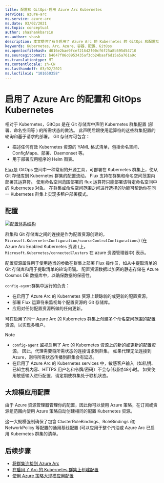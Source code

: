 ```yaml
---
title: 配置和 GitOps-启用 Azure Arc Kubernetes
services: azure-arc
ms.service: azure-arc
ms.date: 03/02/2021
ms.topic: conceptual
author: shashankbarsin
ms.author: shasb
description: 本文提供了有关启用了 Azure Arc 的 Kubernetes 的 GitOps 和配置功能的概念性概述。
keywords: Kubernetes、Arc、Azure、容器、配置、GitOps
ms.openlocfilehash: d016e2bae9fcef21642f00cf6f25a8b595d54710
ms.sourcegitcommit: b4647f06c0953435af3cb24baaf6d15a5a761a9c
ms.translationtype: MT
ms.contentlocale: zh-CN
ms.lasthandoff: 03/02/2021
ms.locfileid: "101650358"
---
```

# <a name="configurations-and-gitops-with-azure-arc-enabled-kubernetes"></a>启用了 Azure Arc 的配置和 GitOps Kubernetes

相对于 Kubernetes，GitOps 是在 Git 存储库中声明 Kubernetes 群集配置 (部署、命名空间等 ) 的所需状态的做法。 此声明后跟使用运算符的这些群集配置的轮询和基于请求的部署。 Git 存储库可包含：
* 描述任何有效 Kubernetes 资源的 YAML 格式清单，包括命名空间、ConfigMaps、部署、Daemonset 等。
* 用于部署应用程序的 Helm 图表。

[Flux](https://docs.fluxcd.io/)是 GitOps 空间中一种常用的开源工具，可部署在 Kubernetes 群集上，使从 Git 存储库到 Kubernetes 群集的配置流动。 Flux 支持在群集和命名空间范围内部署其运算符。 使用命名空间范围部署的 flux 运算符只能部署该特定命名空间中的 Kubernetes 对象。 在群集或命名空间范围之间进行选择的功能可帮助你在同一 Kubernetes 群集上实现多租户部署模式。

## <a name="configurations"></a>配置

[![配置体系结构 ](./media/conceptual-configurations.png)](./media/conceptual-configurations.png#lightbox)

群集和 Git 存储库之间的连接是作为配置资源创建的， `Microsoft.KubernetesConfiguration/sourceControlConfigurations`)  (在 Azure Arc Enabled Kubernetes 资源 (上， `Microsoft.Kubernetes/connectedClusters` 在 azure 资源管理器中) 表示。 

配置资源属性用于使用适当的参数在群集上部署 Flux 操作员，如从中提取清单的 Git 存储库和用于提取清单的轮询间隔。 配置资源数据以加密的静态存储在 Azure Cosmos DB 数据库中，以确保数据的保密性。

`config-agent`群集中运行的负责：
* 在启用了 Azure Arc 的 Kubernetes 资源上跟踪新的或更新的配置资源。
* 部署 Flux 运算符来监视每个配置资源的 Git 存储库。
* 应用对任何配置资源所做的任何更新。 

可在启用了同一 Azure Arc 的 Kubernetes 群集上创建多个命名空间范围的配置资源，以实现多租户。

> [!NOTE]
> * `config-agent` 监视启用了 Arc 的 Kubernetes 资源上的新的或更新的配置资源。 因此，代理需要将所需状态的连接请求到群集。 如果代理无法连接到 Azure，则将所需状态传播到群集会有延迟。
> * 在启用了 Azure Arc 的 Kubernetes services 中，敏感客户输入（如私钥、已知主机内容、HTTPS 用户名和令牌/密码）不会存储超过48小时。 如果使用敏感输入进行配置，请定期使群集处于联机状态。

## <a name="apply-configurations-at-scale"></a>大规模应用配置

由于 Azure 资源管理器管理你的配置，因此你可以使用 Azure 策略，在订阅或资源组范围内使用 Azure 策略自动创建相同的配置 Kubernetes 资源。 

这一大规模强制确保了包含 ClusterRoleBindings、RoleBindings 和) NetworkPolicy 等配置的通用基线配置 (可以应用于整个汽油或 Azure Arc 已启用 Kubernetes 群集的清单。

## <a name="next-steps"></a>后续步骤

* [将群集连接到 Azure Arc](./quickstart-connect-cluster.md)
* [在启用了 Arc 的 Kubernetes 群集上创建配置](./use-gitops-connected-cluster.md)
* [使用 Azure 策略大规模应用配置](./use-azure-policy.md)